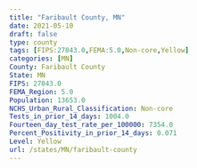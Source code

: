 ```yaml
---
title: "Faribault County, MN"
date: 2021-05-10
draft: false
type: county
tags: [FIPS:27043.0,FEMA:5.0,Non-core,Yellow]
categories: [MN]
County: Faribault County
State: MN
FIPS: 27043.0
FEMA_Region: 5.0
Population: 13653.0
NCHS_Urban_Rural_Classification: Non-core
Tests_in_prior_14_days: 1004.0
Fourteen_day_test_rate_per_100000: 7354.0
Percent_Positivity_in_prior_14_days: 0.071
Level: Yellow
url: /states/MN/faribault-county
---
```



